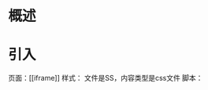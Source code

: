 # 概述
# 引入
页面：[[iframe]] 
样式：<link href="styles.css" rel="stylesheet" type="text/css">
	文件是SS，内容类型是css文件
脚本：<script async defer href />
## 脚本
1. 内联引入
2. src引入
	1. 特点
		1. 双标签：html不支持单标签脚本<script />
	2. 优点
		1. 可缓存，多个页面可共用[^1]
# 标签
link：
## 分类
1. 占据空间
	1. [[块级标签]] 
	2. [[行内标签]] 
2. 是否展示在页面中
	1. 可见标签：
	2. 不可见标签：script, link, meta, head, 
# 事件
[事件参考 | MDN](https://developer.mozilla.org/zh-CN/docs/Web/Events?spm=a21iq3.home.0.0.54b42764PcwehE) 

[^1]: 缓存在浏览器的某个地方，可用于所有页面